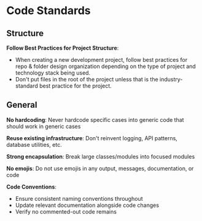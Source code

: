# Code Standards

## Structure

**Follow Best Practices for Project Structure**: 

- When creating a new development project, follow best practices for repo & folder design organization depending on the type of project and technology stack being used. 
- Don't put files in the root of the project unless that is the industry-standard best practice for the project.

## General

**No hardcoding**: Never hardcode specific cases into generic code that should work in generic cases

**Reuse existing infrastructure**: Don't reinvent logging, API patterns, database utilities, etc.

**Strong encapsulation**: Break large classes/modules into focused modules

**No emojis**: Do not use emojis in any output, messages, documentation, or code

**Code Conventions**:
- Ensure consistent naming conventions throughout
- Update relevant documentation alongside code changes
- Verify no commented-out code remains
